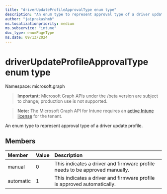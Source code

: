 ```yaml
---
title: "driverUpdateProfileApprovalType enum type"
description: "An enum type to represent approval type of a driver update profile."
author: "jaiprakashmb"
ms.localizationpriority: medium
ms.subservice: "intune"
doc_type: enumPageType
ms.date: 09/13/2024
---
```


# driverUpdateProfileApprovalType enum type

Namespace: microsoft.graph

> **Important:** Microsoft Graph APIs under the /beta version are subject to change; production use is not supported.

> **Note:** The Microsoft Graph API for Intune requires an [active Intune license](https://go.microsoft.com/fwlink/?linkid=839381) for the tenant.

An enum type to represent approval type of a driver update profile.

## Members
|Member|Value|Description|
|:---|:---|:---|
|manual|0|This indicates a driver and firmware profile needs to be approved manually.|
|automatic|1|This indicates a driver and firmware profile is approved automatically.|

